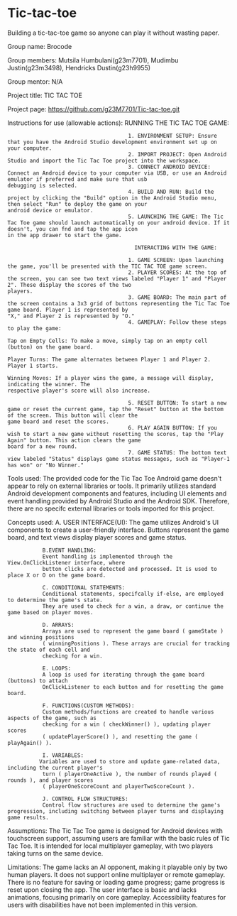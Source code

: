# Tic-tac-toe
Building a tic-tac-toe game so anyone can play it without wasting paper. 

Group name: Brocode

Group members: Mutsila Humbulani(g23m7701), Mudimbu Justin(g23m3498), Hendricks Dustin(g23h9955)

Group mentor: N/A

Project title: TIC TAC TOE

Project page: https://github.com/g23M7701/Tic-tac-toe.git

Instructions for use (allowable actions): RUNNING THE TIC TAC TOE GAME:
                                          
                                          1. ENVIRONMENT SETUP: Ensure that you have the Android Studio development environment set up on your computer.
                                          2. IMPORT PROJECT: Open Android Studio and import the Tic Tac Toe project into the workspace.
                                          3. CONNECT ANDROID DEVICE: Connect an Android device to your computer via USB, or use an Android emulator if preferred and make sure that usb                                                 debugging is selected.
                                          4. BUILD AND RUN: Build the project by clicking the "Build" option in the Android Studio menu, then select "Run" to deploy the game on your                                                   android device or emulator.
                                          5. LAUNCHING THE GAME: The Tic Tac Toe game should launch automatically on your android device. If it doesn't, you can fnd and tap the app icon                                               in the app drawer to start the game.
                                          
                                            INTERACTING WITH THE GAME:
                                          
                                          1. GAME SCREEN: Upon launching the game, you'll be presented with the TIC TAC TOE game screen.
                                          2. PLAYER SCORES: At the top of the screen, you can see two text views labeled "Player 1" and "Player 2". These display the scores of the two                                                players.
                                          3. GAME BOARD: The main part of the screen contains a 3x3 grid of buttons representing the Tic Tac Toe game board. Player 1 is represented by                                                "X," and Player 2 is represented by "O."
                                          4. GAMEPLAY: Follow these steps to play the game:
                                                                                            Tap on Empty Cells: To make a move, simply tap on an empty cell (button) on the game board.
                                                                                            Player Turns: The game alternates between Player 1 and Player 2. Player 1 starts.
                                                                                            Winning Moves: If a player wins the game, a message will display, indicating the winner. The                                                                                                             respective player's score will also increase.
                                                                                            
                                          5. RESET BUTTON: To start a new game or reset the current game, tap the "Reset" button at the bottom of the screen. This button will clear the                                               game board and reset the scores.
                                          6. PLAY AGAIN BUTTON: If you wish to start a new game without resetting the scores, tap the "Play Again" button. This action clears the game                                                 board for a new round.
                                          7. GAME STATUS: The bottom text view labeled "Status" displays game status messages, such as "Player-1 has won" or "No Winner."

Tools used: The provided code for the Tic Tac Toe Android game doesn't appear to rely on external
            libraries or tools. It primarily utilizes standard Android development components and
            features, including UI elements and event handling provided by Android Studio and the
            Android SDK. Therefore, there are no specifc external libraries or tools imported for this
            project.

Concepts used: A. USER INTERFACE(UI):
               The game utilizes Android's UI components to create a user-friendly interface. Buttons
               represent the game board, and text views display player scores and game status.

               B.EVENT HANDLING:
               Event handling is implemented through the View.OnClickListener interface, where
               button clicks are detected and processed. It is used to place X or O on the game board.

               C. CONDITIONAL STATEMENTS:
               Conditional statements, specifcally if-else, are employed to determine the game's state.
               They are used to check for a win, a draw, or continue the game based on player moves.  

               D. ARRAYS:
               Arrays are used to represent the game board ( gameState ) and winning positions
               ( winningPositions ). These arrays are crucial for tracking the state of each cell and
               checking for a win.
              
               E. LOOPS:
               A loop is used for iterating through the game board (buttons) to attach
               OnClickListener to each button and for resetting the game board.

               F. FUNCTIONS(CUSTOM METHODS):
               Custom methods/functions are created to handle various aspects of the game, such as
               checking for a win ( checkWinner() ), updating player scores
               ( updatePlayerScore() ), and resetting the game ( playAgain() ).
              
               I. VARIABLES:
              Variables are used to store and update game-related data, including the current player's
               turn ( playerOneActive ), the number of rounds played ( rounds ), and player scores
               ( playerOneScoreCount and playerTwoScoreCount ).

               J. CONTROL FLOW STRUCTURES:
               Control flow structures are used to determine the game's progression, including switching between player turns and displaying game results.

Assumptions: The Tic Tac Toe game is designed for Android devices with touchscreen support, assuming users are familiar with the basic rules of Tic Tac Toe.
             It is intended for local multiplayer gameplay, with two players taking turns on the same device.

Limitations: The game lacks an AI opponent, making it playable only by two human players.
             It does not support online multiplayer or remote gameplay.
             There is no feature for saving or loading game progress; game progress is reset upon closing the app.
             The user interface is basic and lacks animations, focusing primarily on core gameplay.
             Accessibility features for users with disabilities have not been implemented in this version.
